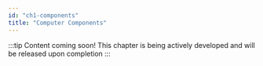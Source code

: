 ```yaml
---
id: "ch1-components"
title: "Computer Components"
---
```


:::tip Content coming soon! 
This chapter is being actively developed and will be released upon completion
::: 